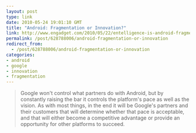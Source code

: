 ```yaml
---
layout: post
type: link
date: 2010-05-24 19:01:10 GMT
title: "Android: Fragmentation or Innovation?"
link: http://www.engadget.com/2010/05/22/entelligence-is-android-fragmented-or-is-this-the-new-rate-of-i/
permalink: /post/628788006/android-fragmentation-or-innovation
redirect_from: 
  - /post/628788006/android-fragmentation-or-innovation
categories:
- android
- google
- innovation
- fragmentation
---
```

<blockquote>Google won't control what partners do with Android, but by constantly raising the bar it controls the platform's pace as well as the vision. As with most things, in the end it will be Google's partners and their customers that will determine whether that pace is acceptable, and that will either become a competitive advantage or provide an opportunity for other platforms to succeed.</blockquote>
